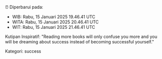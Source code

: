 ⏰ Diperbarui pada:
- WIB: Rabu, 15 Januari 2025 19.46.41 UTC
- WITA: Rabu, 15 Januari 2025 20.46.41 UTC
- WIT: Rabu, 15 Januari 2025 21.46.41 UTC

Kutipan Inspiratif:
"Reading more books will only confuse you more and you will be dreaming about success instead of becoming successful yourself."


Kategori: success

